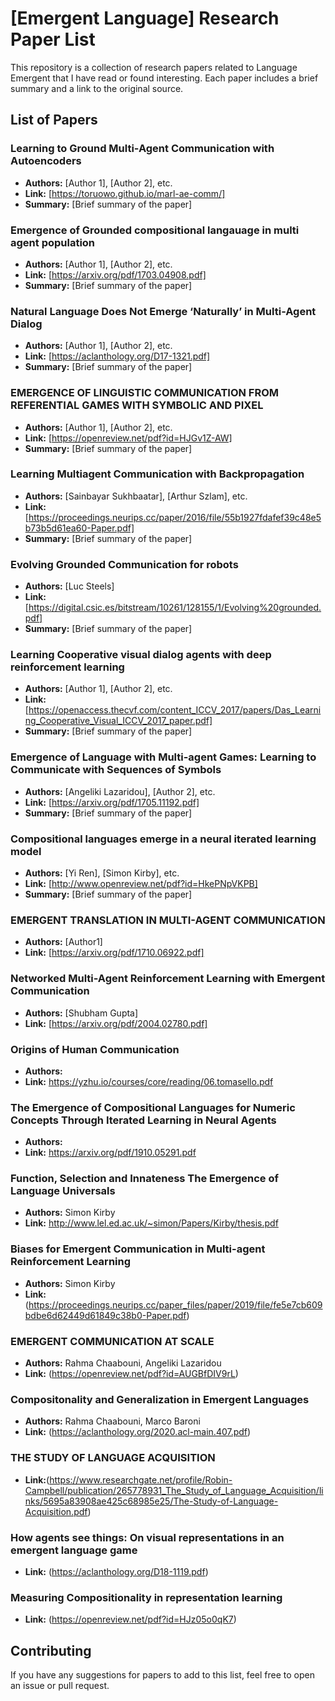 # [Emergent Language] Research Paper List

This repository is a collection of research papers related to Language Emergent that I have read or found interesting. Each paper includes a brief summary and a link to the original source.

## List of Papers

### Learning to Ground Multi-Agent Communication with Autoencoders

- **Authors:** [Author 1], [Author 2], etc.
- **Link:** [https://toruowo.github.io/marl-ae-comm/]
- **Summary:** [Brief summary of the paper]

### Emergence of Grounded compositional langauage in multi agent population

- **Authors:** [Author 1], [Author 2], etc.
- **Link:** [https://arxiv.org/pdf/1703.04908.pdf]
- **Summary:** [Brief summary of the paper]

### Natural Language Does Not Emerge ‘Naturally’ in Multi-Agent Dialog

- **Authors:** [Author 1], [Author 2], etc.
- **Link:** [https://aclanthology.org/D17-1321.pdf]
- **Summary:** [Brief summary of the paper]

### EMERGENCE OF LINGUISTIC COMMUNICATION FROM REFERENTIAL GAMES WITH SYMBOLIC AND PIXEL

- **Authors:** [Author 1], [Author 2], etc.
- **Link:** [https://openreview.net/pdf?id=HJGv1Z-AW]
- **Summary:** [Brief summary of the paper]

### Learning Multiagent Communication with Backpropagation

- **Authors:** [Sainbayar Sukhbaatar], [Arthur Szlam], etc.
- **Link:** [https://proceedings.neurips.cc/paper/2016/file/55b1927fdafef39c48e5b73b5d61ea60-Paper.pdf]
- **Summary:** [Brief summary of the paper]

### Evolving Grounded Communication for robots

- **Authors:** [Luc Steels]
- **Link:** [https://digital.csic.es/bitstream/10261/128155/1/Evolving%20grounded.pdf]
- **Summary:** [Brief summary of the paper]

### Learning Cooperative visual dialog agents with deep reinforcement learning

- **Authors:** [Author 1], [Author 2], etc.
- **Link:** [https://openaccess.thecvf.com/content_ICCV_2017/papers/Das_Learning_Cooperative_Visual_ICCV_2017_paper.pdf]
- **Summary:** [Brief summary of the paper]

### Emergence of Language with Multi-agent Games: Learning to Communicate with Sequences of Symbols

- **Authors:** [Angeliki Lazaridou], [Author 2], etc.
- **Link:** [https://arxiv.org/pdf/1705.11192.pdf]
- **Summary:** [Brief summary of the paper]

### Compositional languages emerge in a neural iterated learning model

- **Authors:** [Yi Ren], [Simon Kirby], etc.
- **Link:** [http://www.openreview.net/pdf?id=HkePNpVKPB]
- **Summary:** [Brief summary of the paper]

### EMERGENT TRANSLATION IN MULTI-AGENT COMMUNICATION

- **Authors:** [Author1]
- **Link:** [https://arxiv.org/pdf/1710.06922.pdf]

### Networked Multi-Agent Reinforcement Learning with Emergent Communication

- **Authors:** [Shubham Gupta]
- **Link:** [https://arxiv.org/pdf/2004.02780.pdf]

### Origins of Human Communication

- **Authors:** 
- **Link:** https://yzhu.io/courses/core/reading/06.tomasello.pdf

### The Emergence of Compositional Languages for Numeric Concepts Through Iterated Learning in Neural Agents

- **Authors:** 
- **Link:** https://arxiv.org/pdf/1910.05291.pdf

### Function, Selection and Innateness The Emergence of Language Universals

- **Authors:**  Simon Kirby
- **Link:** http://www.lel.ed.ac.uk/~simon/Papers/Kirby/thesis.pdf

### Biases for Emergent Communication in Multi-agent Reinforcement Learning

- **Authors:**  Simon Kirby
- **Link:** (https://proceedings.neurips.cc/paper_files/paper/2019/file/fe5e7cb609bdbe6d62449d61849c38b0-Paper.pdf)

### EMERGENT COMMUNICATION AT SCALE

- **Authors:**  Rahma Chaabouni, Angeliki Lazaridou
- **Link:** (https://openreview.net/pdf?id=AUGBfDIV9rL)

### Compositonality and Generalization in Emergent Languages

- **Authors:** Rahma Chaabouni, Marco Baroni
- **Link:** (https://aclanthology.org/2020.acl-main.407.pdf)

### THE STUDY OF LANGUAGE ACQUISITION
- **Link:**(https://www.researchgate.net/profile/Robin-Campbell/publication/265778931_The_Study_of_Language_Acquisition/links/5695a83908ae425c68985e25/The-Study-of-Language-Acquisition.pdf)

### How agents see things: On visual representations in an emergent language game
- **Link:** (https://aclanthology.org/D18-1119.pdf)

### Measuring Compositionality in representation learning
- **Link:** (https://openreview.net/pdf?id=HJz05o0qK7)
## Contributing
If you have any suggestions for papers to add to this list, feel free to open an issue or pull request.
